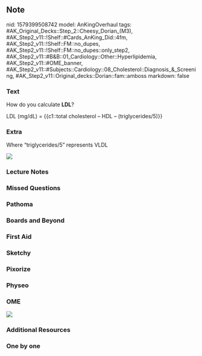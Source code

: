 ## Note
nid: 1579399508742
model: AnKingOverhaul
tags: #AK_Original_Decks::Step_2::Cheesy_Dorian_(M3), #AK_Step2_v11::!Shelf::#Cards_AnKing_Did::4fm, #AK_Step2_v11::!Shelf::FM::no_dupes, #AK_Step2_v11::!Shelf::FM::no_dupes::only_step2, #AK_Step2_v11::#B&B::01_Cardiology::Other::Hyperlipidemia, #AK_Step2_v11::#OME_banner, #AK_Step2_v11::#Subjects::Cardiology::08_Cholesterol::Diagnosis_&_Screening, #AK_Step2_v11::Original_decks::Dorian::fam::amboss
markdown: false

### Text
How do you calculate <b>LDL</b>?
<div>
  LDL (mg/dL) = {{c1::total cholesterol – HDL – (triglycerides/5)}}
</div>

### Extra
Where “triglycerides/5” represents VLDL
<div><img src=
"paste-8c720856467e2251de679a7eee8332c6ff562a55.jpg"></div>

### Lecture Notes


### Missed Questions


### Pathoma


### Boards and Beyond


### First Aid


### Sketchy


### Pixorize


### Physeo


### OME
<div class="ome-widget">
  <a href="https://onlinemeded.org?ref=anki"><img src=
  "_OME_AnkiFlashcards_General_3.png"></a>
</div>

### Additional Resources


### One by one

